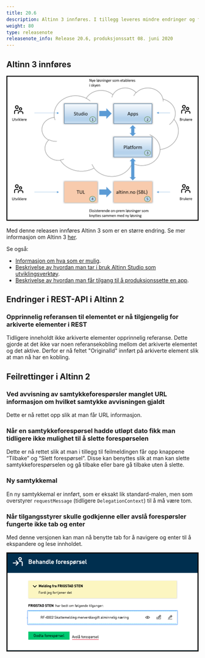 ```yaml
---
title: 20.6
description: Altinn 3 innføres. I tillegg leveres mindre endringer og feilrettinger.
weight: 80
type: releasenote
releasenote_info: Release 20.6, produksjonssatt 08. juni 2020
--- 
```


## Altinn 3 innføres

![Altinn 3](treNull.png "Altinn 3")

Med denne releasen innføres Altinn 3 som er en større endring. Se mer informasjon om Altinn 3 [her](../../../roadmap/2020/#altinn-3).

Se også:

- [Informasjon om hva som er mulig](https://altinndigital.no/altinn-studio/#possibilities).
- [Beskrivelse av hvordan man tar i bruk Altinn Studio som utviklingsverktøy](https://docs.altinn.studio/nb/app/getting-started/first-time-setup/).
- [Beskrivelse av hvordan man får tilgang til å produksjonssette en app](https://docs.altinn.studio/nb/app/deployment/).

## Endringer i REST-API i Altinn 2

### Opprinnelig referansen til elementet er nå tilgjengelig for arkiverte elementer i REST

Tidligere inneholdt ikke arkiverte elementer opprinnelig referanse. Dette gjorde at det ikke var noen
referansekobling mellom det arkiverte elementet og det aktive. Derfor er nå feltet "OriginalId" innført på arkiverte element slik at man nå har en kobling.

## Feilrettinger i Altinn 2

### Ved avvisning av samtykkeforespørsler manglet URL informasjon om hvilket samtykke avvisningen gjaldt

Dette er nå rettet opp slik at man får URL informasjon.

### Når en samtykkeforespørsel hadde utløpt dato fikk man tidligere ikke mulighet til å slette forespørselen

Dette er nå rettet slik at man i tillegg til feilmeldingen får opp knappene “Tilbake” og “Slett forespørsel”. Disse kan benyttes slik at man kan slette samtykkeforespørselen og gå tilbake eller bare gå tilbake uten å slette.

### Ny samtykkemal

En ny samtykkemal er innført, som er eksakt lik standard-malen, men som overstyrer `requestMessage` (tidligere `DelegationContext`) til å må være tom.

### Når tilgangsstyrer skulle godkjenne eller avslå forespørsler fungerte ikke tab og enter

Med denne versjonen kan man nå benytte tab for å navigere og enter til å ekspandere og lese innholdet.

![Tabbing virket ikke her](DelegeringsBeskrivelse.png "Tab kan nå benyttes for navigering")
